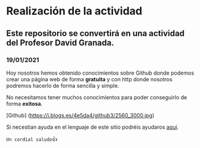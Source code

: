 # Realización de la actividad 

## Este repositorio se convertirá en una actividad del Profesor David Granada.

### 19/01/2021

Hoy nosotros hemos obtenido conocimientos sobre Github donde podemos crear una página web de forma **gratuita** y con http donde nosotros podremos hacerlo de forma sencilla y simple.

No necesitamos tener muchos conocimientos para poder conseguirlo de forma **exitosa**.

[Github] (https://i.blogs.es/4e5da4/github3/2560_3000.jpg)

Si necestian ayuda en el lenguaje de este sitio podréis ayudaros [aquí](https://docs.github.com/es/github/writing-on-github/basic-writing-and-formatting-syntax).

`Un cordial saludo`:+1:
